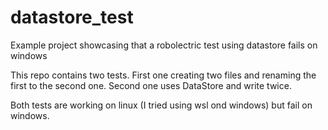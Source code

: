 # datastore_test
Example project showcasing that a robolectric test using datastore fails on windows


This repo contains two tests. First one creating two files and renaming the first to the second one. 
Second one uses DataStore and write twice.

Both tests are working on linux (I tried using wsl ond windows) but fail on windows.
